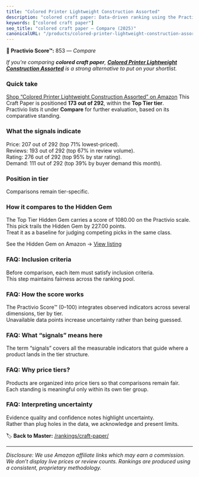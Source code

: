 ```yaml
---
title: "Colored Printer Lightweight Construction Assorted"
description: "colored craft paper: Data-driven ranking using the Practivio Score™. Positioned by quality, value, demand, findability, momentum."
keywords: ["colored craft paper"]
seo_title: "colored craft paper — Compare (2025)"
canonicalURL: "/products/colored-printer-lightweight-construction-assorted-B0D5J29BST/"
---
```


**🛒 Practivio Score™:** 853 — _Compare_


*If you're comparing **colored craft paper**, **[Colored Printer Lightweight Construction Assorted](https://www.amazon.com/dp/B0D5J29BST?tag=practivio-20)** is a strong alternative to put on your shortlist.*
### Quick take
[Shop “Colored Printer Lightweight Construction Assorted” on Amazon](https://www.amazon.com/dp/B0D5J29BST?tag=practivio-20)
This Craft Paper is positioned **173 out of 292**, within the **Top Tier tier**.  
Practivio lists it under **Compare** for further evaluation, based on its comparative standing.

### What the signals indicate
Price: 207 out of 292 (top 71% lowest-priced).  
Reviews: 193 out of 292 (top 67% in review volume).  
Rating: 276 out of 292 (top 95% by star rating).  
Demand: 111 out of 292 (top 39% by buyer demand this month).

### Position in tier
Comparisons remain tier-specific.

### How it compares to the Hidden Gem
The Top Tier Hidden Gem carries a score of 1080.00 on the Practivio scale.  
This pick trails the Hidden Gem by 227.00 points.  
Treat it as a baseline for judging competing picks in the same class.  

See the Hidden Gem on Amazon → [View listing](https://www.amazon.com/dp/B07LFHSRNB?tag=practivio-20)

### FAQ: Inclusion criteria
Before comparison, each item must satisfy inclusion criteria.  
This step maintains fairness across the ranking pool.

### FAQ: How the score works
The Practivio Score™ (0–100) integrates observed indicators across several dimensions, tier by tier.  
Unavailable data points increase uncertainty rather than being guessed.

### FAQ: What “signals” means here
The term “signals” covers all the measurable indicators that guide where a product lands in the tier structure.

### FAQ: Why price tiers?
Products are organized into price tiers so that comparisons remain fair.  
Each standing is meaningful only within its own tier group.

### FAQ: Interpreting uncertainty
Evidence quality and confidence notes highlight uncertainty.  
Rather than plug holes in the data, we acknowledge and present limits.

<!-- Missing template for Compare/CompareWithinPriceClass -->


🏷️ **Back to Master:** [/rankings/craft-paper/](/rankings/craft-paper/)

---
_Disclosure: We use Amazon affiliate links which may earn a commission. We don’t display live prices or review counts. Rankings are produced using a consistent, proprietary methodology._
